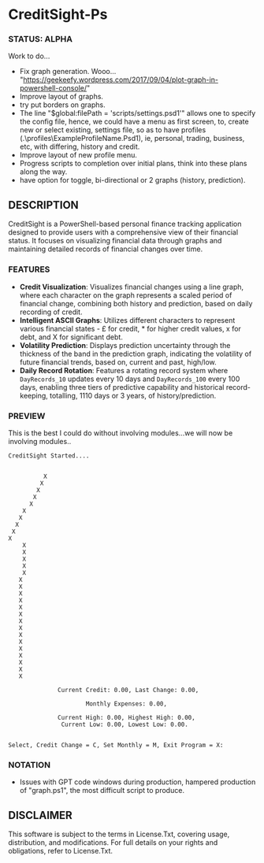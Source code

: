 # CreditSight-Ps

### STATUS: ALPHA
Work to do...
- Fix graph generation. Wooo... "https://geekeefy.wordpress.com/2017/09/04/plot-graph-in-powershell-console/"
- Improve layout of graphs.
- try put borders on graphs.
- The line "$global:filePath = 'scripts/settings.psd1'" allows one to specify the config file, hence, we could have a menu as first screen, to, create new or select existing, settings file, so as to have profiles (.\profiles\ExampleProfileName.Psd1), ie, personal, trading, business, etc, with differing, history and credit. 
- Improve layout of new profile menu.
- Progress scripts to completion over initial plans, think into these plans along the way.
- have option for toggle, bi-directional or 2 graphs (history, prediction). 

## DESCRIPTION
CreditSight is a PowerShell-based personal finance tracking application designed to provide users with a comprehensive view of their financial status. It focuses on visualizing financial data through graphs and maintaining detailed records of financial changes over time.

### FEATURES
- **Credit Visualization**: Visualizes financial changes using a line graph, where each character on the graph represents a scaled period of financial change, combining both history and prediction, based on daily recording of credit.
- **Intelligent ASCII Graphs**: Utilizes different characters to represent various financial states - £ for credit, * for higher credit values, x for debt, and X for significant debt.
- **Volatility Prediction**: Displays prediction uncertainty through the thickness of the band in the prediction graph, indicating the volatility of future financial trends, based on, current and past, high/low.
- **Daily Record Rotation**: Features a rotating record system where `DayRecords_10` updates every 10 days and `DayRecords_100` every 100 days, enabling three tiers of predictive capability and historical record-keeping, totalling, 1110 days or 3 years, of history/prediction.

### PREVIEW
This is the best I could do without involving modules...we will now be involving modules..
```
CreditSight Started....


          X
         X
        X
       X
      X
    X
   X
  X
 X
X
    X
    X
    X
    X
    X
   X
   X
   X
   X
   X
   X
   X
   X
   X
   X
   X
   X
   X
   X
   X

              Current Credit: 0.00, Last Change: 0.00,

                      Monthly Expenses: 0.00,

              Current High: 0.00, Highest High: 0.00,
               Current Low: 0.00, Lowest Low: 0.00.


Select, Credit Change = C, Set Monthly = M, Exit Program = X:
```

### NOTATION
- Issues with GPT code windows during production, hampered production of "graph.ps1", the most difficult script to produce.

## DISCLAIMER
This software is subject to the terms in License.Txt, covering usage, distribution, and modifications. For full details on your rights and obligations, refer to License.Txt.
